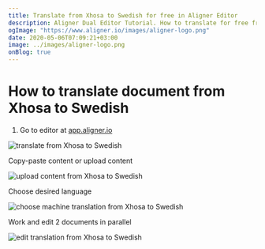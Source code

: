 ```yaml
---
title: Translate from Xhosa to Swedish for free in Aligner Editor
description: Aligner Dual Editor Tutorial. How to translate for free from Xhosa to Swedish. Aligner is multilingual document management platform. 
ogImage: "https://www.aligner.io/images/aligner-logo.png"
date: 2020-05-06T07:09:21+03:00
image: ../images/aligner-logo.png
onBlog: true
---
```


# How to translate document from Xhosa to Swedish

1. Go to editor at [app.aligner.io](https://app.aligner.io "Aligner App web page")

![translate from Xhosa to Swedish](../aligner-blank-editor.png "translate from Xhosa to Swedish")

Copy-paste content or upload content

![upload content from Xhosa to Swedish](../aligner-uploaded-document.png "upload content from Xhosa to Swedish")

Choose desired language

![choose machine translation from Xhosa to Swedish](../aligner-language-dropdown.png "choose machine translation from Xhosa to Swedish")

Work and edit 2 documents in parallel

![edit translation from Xhosa to Swedish](../aligner-double-sitded-editor.png "edit translation from Xhosa to Swedish")

